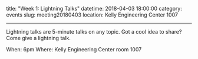 title: "Week 1: Lightning Talks"
datetime: 2018-04-03 18:00:00
category: events
slug: meeting20180403
location: Kelly Engineering Center 1007

---

Lightning talks are 5-minute talks on any topic.
Got a cool idea to share? Come give a lightning talk.

When: 6pm
Where: Kelly Engineering Center room 1007
